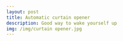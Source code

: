 ```yaml
---
layout: post
title: Automatic curtain opener
description: Good way to wake yourself up
img: /img/curtain opener.jpg
---
```

<div class="img_row">
	<img class="col one" src="{{ site.baseurl }}/curtain 1.jpg" alt="" title="curtain opener"/>
	<img class="col one" src="{{ site.baseurl }}/curtain 2.jpg" alt="" title='curtain opener"/>
	<img class="col one" src="{{ site.baseurl }}/curtain 3.jpg" alt="" title="curtain opener"/>
</div>
Ever not able to wake up for 12pm lecture? Ever want to wake up to a good morning with music and sun?

Coupled with the automatic Spotify Python script, the idea is when the alarm goes off, sun shines into the window and music plays to wake you up. 

Entire model held by nothing but sellotape and blu-tack, made with household materials and an arduino. This is the crudest yet the most effective machine to wake you up!

Guarenteened to wake you up for the first two days, effect enhances when the postman looks inside the window and see your lazy ass sleeping.
